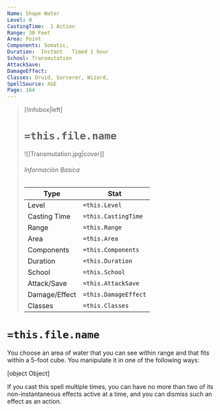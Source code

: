 ```yaml
---
Name: Shape Water
Level: 0
CastingTime:  1 Action 
Range: 30 Feet
Area: Point
Components: Somatic, 
Duration:  Instant   Timed 1 hour
School: Transmutation
AttackSave: 
DamageEffect: 
Classes: Druid, Sorcerer, Wizard, 
SpellSource: XGE
Page: 164
---
```


>[!infobox|left]
># `=this.file.name`
>![[Transmutation.jpg|cover]]
> ###### Información Basica
> Type |  Stat |
> ---|---|
> Level | `=this.Level` |
> Casting Time | `=this.CastingTime` |
> Range | `=this.Range` |
> Area | `=this.Area` |
> Components | `=this.Components` |
> Duration | `=this.Duration` |
> School | `=this.School` |
> Attack/Save | `=this.AttackSave` |
> Damage/Effect | `=this.DamageEffect` |
> Classes | `=this.Classes` |

# `=this.file.name`
You choose an area of water that you can see within range and that fits within a 5-foot cube. You manipulate it in one of the following ways:

[object Object]

If you cast this spell multiple times, you can have no more than two of its non-instantaneous effects active at a time, and you can dismiss such an effect as an action.



 


 


 


